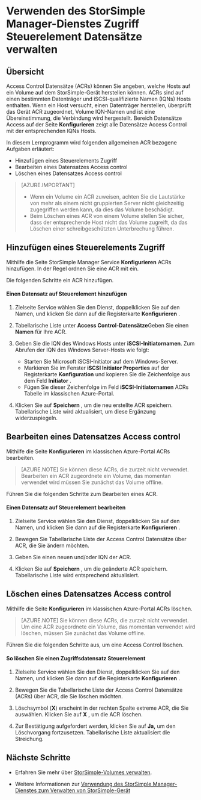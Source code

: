 <properties 
   pageTitle="Verwalten von Access Control Einträgen in StorSimple | Microsoft Azure"
   description="Beschreibt, wie Access Control Datensätze (ACRs) bestimmt, welche Hosts auf ein Volume zugreifen können auf dem Gerät StorSimple verwenden."
   services="storsimple"
   documentationCenter=""
   authors="alkohli"
   manager="carmonm"
   editor="" />
<tags 
   ms.service="storsimple"
   ms.devlang="na"
   ms.topic="article"
   ms.tgt_pltfrm="na"
   ms.workload="na"
   ms.date="08/18/2016"
   ms.author="alkohli" />

# <a name="use-the-storsimple-manager-service-to-manage-access-control-records"></a>Verwenden des StorSimple Manager-Dienstes Zugriff Steuerelement Datensätze verwalten

## <a name="overview"></a>Übersicht

Access Control Datensätze (ACRs) können Sie angeben, welche Hosts auf ein Volume auf dem StorSimple-Gerät herstellen können. ACRs sind auf einen bestimmten Datenträger und iSCSI-qualifizierte Namen (IQNs) Hosts enthalten. Wenn ein Host versucht, einen Datenträger herstellen, überprüft das Gerät ACR zugeordnet, Volume IQN-Namen und ist eine Übereinstimmung, die Verbindung wird hergestellt. Bereich Datensätze Access auf der Seite **Konfigurieren** zeigt alle Datensätze Access Control mit der entsprechenden IQNs Hosts.

In diesem Lernprogramm wird folgenden allgemeinen ACR bezogene Aufgaben erläutert:

- Hinzufügen eines Steuerelements Zugriff 
- Bearbeiten eines Datensatzes Access control 
- Löschen eines Datensatzes Access control 

> [AZURE.IMPORTANT] 
> 
> - Wenn ein Volume ein ACR zuweisen, achten Sie die Lautstärke von mehr als einem nicht gruppierten Server nicht gleichzeitig zugegriffen werden kann, da dies das Volume beschädigt. 
> - Beim Löschen eines ACR von einem Volume stellen Sie sicher, dass der entsprechende Host nicht das Volume zugreift, da das Löschen einer schreibgeschützten Unterbrechung führen.

## <a name="add-an-access-control-record"></a>Hinzufügen eines Steuerelements Zugriff

Mithilfe die Seite StorSimple Manager Service **Konfigurieren** ACRs hinzufügen. In der Regel ordnen Sie eine ACR mit ein.

Die folgenden Schritte ein ACR hinzufügen.

#### <a name="to-add-an-access-control-record"></a>Einen Datensatz auf Steuerelement hinzufügen

1. Zielseite Service wählen Sie den Dienst, doppelklicken Sie auf den Namen, und klicken Sie dann auf die Registerkarte **Konfigurieren** .

2. Tabellarische Liste unter **Access Control-Datensätze**Geben Sie einen **Namen** für Ihre ACR.

3. Geben Sie die IQN des Windows Hosts unter **iSCSI-Initiatornamen**. Zum Abrufen der IQN des Windows Server-Hosts wie folgt:

   - Starten Sie Microsoft iSCSI-Initiator auf dem Windows-Server.
   - Markieren Sie im Fenster **iSCSI Initiator Properties** auf der Registerkarte **Konfiguration** und kopieren Sie die Zeichenfolge aus dem Feld **Initiator** .
   - Fügen Sie dieser Zeichenfolge im Feld **iSCSI-Initiatornamen** ACRs Tabelle im klassischen Azure-Portal.

4. Klicken Sie auf **Speichern** , um die neu erstellte ACR speichern. Tabellarische Liste wird aktualisiert, um diese Ergänzung widerzuspiegeln.

## <a name="edit-an-access-control-record"></a>Bearbeiten eines Datensatzes Access control

Mithilfe die Seite **Konfigurieren** im klassischen Azure-Portal ACRs bearbeiten. 

> [AZURE.NOTE] Sie können diese ACRs, die zurzeit nicht verwendet. Bearbeiten ein ACR zugeordnete ein Volume, das momentan verwendet wird müssen Sie zunächst das Volume offline.

Führen Sie die folgenden Schritte zum Bearbeiten eines ACR.

#### <a name="to-edit-an-access-control-record"></a>Einen Datensatz auf Steuerelement bearbeiten

1. Zielseite Service wählen Sie den Dienst, doppelklicken Sie auf den Namen, und klicken Sie dann auf die Registerkarte **Konfigurieren** .

2. Bewegen Sie Tabellarische Liste der Access Control Datensätze über ACR, die Sie ändern möchten.

3. Geben Sie einen neuen und/oder IQN der ACR.

4. Klicken Sie auf **Speichern** , um die geänderte ACR speichern. Tabellarische Liste wird entsprechend aktualisiert.

## <a name="delete-an-access-control-record"></a>Löschen eines Datensatzes Access control

Mithilfe die Seite **Konfigurieren** im klassischen Azure-Portal ACRs löschen. 

> [AZURE.NOTE] Sie können diese ACRs, die zurzeit nicht verwendet. Um eine ACR zugeordnete ein Volume, das momentan verwendet wird löschen, müssen Sie zunächst das Volume offline.

Führen Sie die folgenden Schritte aus, um eine Access Control löschen.

#### <a name="to-delete-an-access-control-record"></a>So löschen Sie einen Zugriffsdatensatz Steuerelement

1. Zielseite Service wählen Sie den Dienst, doppelklicken Sie auf den Namen, und klicken Sie dann auf die Registerkarte **Konfigurieren** .

2. Bewegen Sie die Tabellarische Liste der Access Control Datensätze (ACRs) über ACR, die Sie löschen möchten.

3. Löschsymbol (**X**) erscheint in der rechten Spalte extreme ACR, die Sie auswählen. Klicken Sie auf **X** , um die ACR löschen.

4. Zur Bestätigung aufgefordert werden, klicken Sie auf **Ja,** um den Löschvorgang fortzusetzen. Tabellarische Liste aktualisiert die Streichung.

## <a name="next-steps"></a>Nächste Schritte

- Erfahren Sie mehr über [StorSimple-Volumes verwalten](storsimple-manage-volumes.md).

- Weitere Informationen zur [Verwendung des StorSimple Manager-Dienstes zum Verwalten von StorSimple-Gerät](storsimple-manager-service-administration.md)
 
